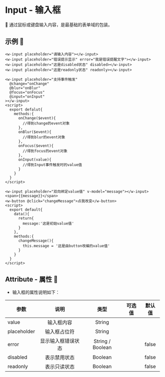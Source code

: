 # Input - 输入框 
:beginner: 通过鼠标或键盘输入内容，是最基础的表单域的包装。

## 示例 :chestnut:
<ClientOnly>
  <input-demo-1></input-demo-1>
</ClientOnly>

```vue
<w-input placeholder="请输入内容"></w-input>
<w-input placeholder="错误提示显示" error="我是错误提醒文字"></w-input>
<w-input placeholder="这是disabled状态" disabled></w-input>
<w-input placeholder="这是readonly状态" readonly></w-input>
```

<ClientOnly>
  <input-demo-2></input-demo-2>
</ClientOnly>

```vue
<w-input placeholder="支持事件触发" 
  @change="onChange" 
  @blur="onBlur" 
  @focus="onFocus" 
  @input="onInput"
></w-input>
<script>
  export defalut{
    methods:{
      onChange($event){
        //得到change的event对象
      },
      onBlur($event){
        //得到blur的event对象
      },
      onFocus($event){
        //得到focus的event对象
      },
      onInput(value){
        //得到Input事件触发时的value值
      }
    }
  }
</script>
```

<ClientOnly>
  <input-demo-3></input-demo-3>
</ClientOnly>

```vue
<w-input placeholder="双向绑定value值" v-model="message"></w-input>
<span>{{message}}</span>
<w-button @click="changeMessage">点我改变</w-button>
<script>
  export default{
    data(){
      return{
        message:'这是初始value值'
      }
    },
    methods:{
      changeMessage(){
        this.message = '这是由button改编的value值'
      }
    }
  }
</script>
```


## Attribute - 属性 :stars:

  - 输入框的属性说明如下：
  
  | 参数 | 说明 | 类型 | 可选值 | 默认值 |
  | ---- |:----:|:----:|:----:|:----:|
  | value | 输入框内容 | String |     |     |
  | placeholder | 输入框占位符 | String |  |  |
  | error | 显示输入框错误状态 | String / Boolean |     | false |
  | disabled | 表示禁用状态 | Boolean |     | false |
  | readonly | 表示只读状态 | Boolean |     | false |
